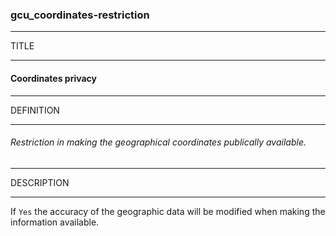 ### gcu_coordinates-restriction



------
TITLE

------

#### Coordinates privacy



------
DEFINITION

------

###### Restriction in making the geographical coordinates publically available.



------
DESCRIPTION

------

If `Yes` the accuracy of the geographic
data will be modified when making the
information available.